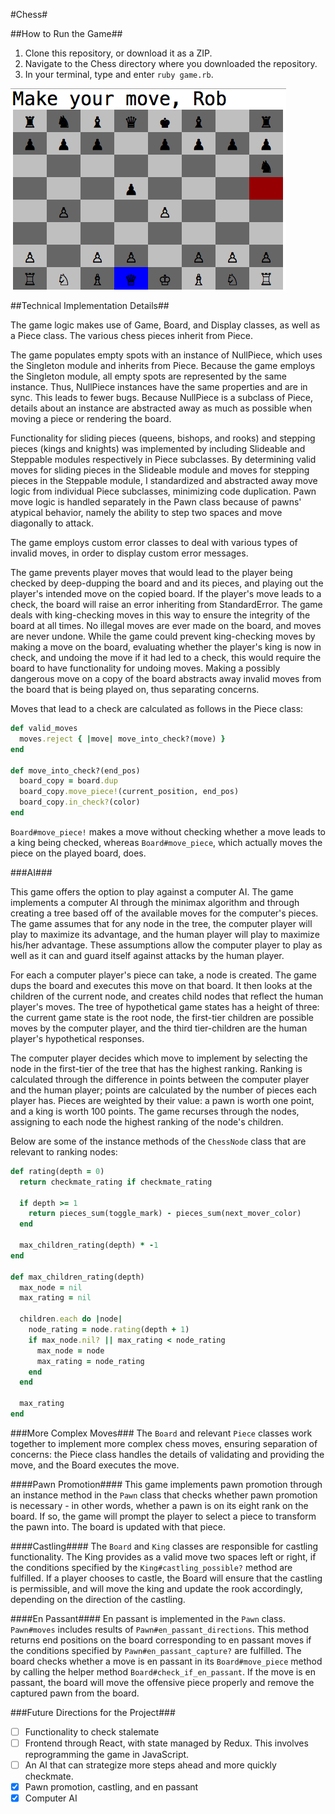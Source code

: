 #Chess#

##How to Run the Game##
1. Clone this repository, or download it as a ZIP.
2. Navigate to the Chess directory where you downloaded the repository.
3. In your terminal, type and enter `ruby game.rb`.

![Screenshot](/docs/chess_screenshot.png)

##Technical Implementation Details##

The game logic makes use of Game, Board, and Display classes, as well as a Piece class. The various chess pieces inherit from Piece.

The game populates empty spots with an instance of NullPiece, which uses the Singleton module and inherits from Piece. Because the game employs the Singleton module, all empty spots are represented by the same instance. Thus, NullPiece instances have the same properties and are in sync. This leads to fewer bugs. Because NullPiece is a subclass of Piece, details about an instance are abstracted away as much as possible when moving a piece or rendering the board.

Functionality for sliding pieces (queens, bishops, and rooks) and stepping pieces (kings and knights) was implemented by including Slideable and Steppable modules respectively in Piece subclasses. By determining valid moves for sliding pieces in the Slideable module and moves for stepping pieces in the Steppable module, I standardized and abstracted away move logic from individual Piece subclasses, minimizing code duplication. Pawn move logic is handled separately in the Pawn class because of pawns' atypical behavior, namely the ability to step two spaces and move diagonally to attack.

The game employs custom error classes to deal with various types of invalid moves, in order to display custom error messages.

The game prevents player moves that would lead to the player being checked by deep-dupping the board and and its pieces, and playing out the player's intended move on the copied board. If the player's move leads to a check, the board will raise an error inheriting from StandardError. The game deals with king-checking moves in this way to ensure the integrity of the board at all times. No illegal moves are ever made on the board, and moves are never undone. While the game could prevent king-checking moves by making a move on the board, evaluating whether the player's king is now in check, and undoing the move if it had led to a check, this would require the board to have functionality for undoing moves. Making a possibly dangerous move on a copy of the board abstracts away invalid moves from the board that is being played on, thus separating concerns.

Moves that lead to a check are calculated as follows in the Piece class:

```ruby
def valid_moves
  moves.reject { |move| move_into_check?(move) }
end

def move_into_check?(end_pos)
  board_copy = board.dup
  board_copy.move_piece!(current_position, end_pos)
  board_copy.in_check?(color)
end
```

`Board#move_piece!` makes a move without checking whether a move leads to a king being checked, whereas `Board#move_piece`, which actually moves the piece on the played board, does.

###AI###

This game offers the option to play against a computer AI. The game implements a computer AI through the minimax algorithm and through creating a tree based off of the available moves for the computer's pieces. The game assumes that for any node in the tree, the computer player will play to maximize its advantage, and the human player will play to maximize his/her advantage. These assumptions allow the computer player to play as well as it can and guard itself against attacks by the human player.

For each a computer player's piece can take, a node is created. The game dups the board and executes this move on that board. It then looks at the children of the current node, and creates child nodes that reflect the human player's moves. The tree of hypothetical game states has a height of three: the current game state is the root node, the first-tier children are possible moves by the computer player, and the third tier-children are the human player's hypothetical responses.

The computer player decides which move to implement by selecting the node in the first-tier of the tree that has the highest ranking. Ranking is calculated through the difference in points between the computer player and the human player; points are calculated by the number of pieces each player has. Pieces are weighted by their value: a pawn is worth one point, and a king is worth 100 points. The game recurses through the nodes, assigning to each node the highest ranking of the node's children.

Below are some of the instance methods of the `ChessNode` class that are relevant to ranking nodes:

```ruby
def rating(depth = 0)
  return checkmate_rating if checkmate_rating

  if depth >= 1
    return pieces_sum(toggle_mark) - pieces_sum(next_mover_color)
  end

  max_children_rating(depth) * -1
end

def max_children_rating(depth)
  max_node = nil
  max_rating = nil

  children.each do |node|
    node_rating = node.rating(depth + 1)
    if max_node.nil? || max_rating < node_rating
      max_node = node
      max_rating = node_rating
    end
  end

  max_rating
end
```

###More Complex Moves###
The `Board` and relevant `Piece` classes work together to implement more complex chess moves, ensuring separation of concerns: the Piece class handles the details of validating and providing the move, and the Board executes the move.

####Pawn Promotion####
This game implements pawn promotion through an instance method in the `Pawn` class that checks whether pawn promotion is necessary - in other words, whether a pawn is on its eight rank on the board. If so, the game will prompt the player to select a piece to transform the pawn into. The board is updated with that piece.

####Castling####
The `Board` and `King` classes are responsible for castling functionality. The King provides as a valid move two spaces left or right, if the conditions specified by the `King#castling_possible?` method are fulfilled. If a player chooses to castle, the Board will ensure that the castling is permissible, and will move the king and update the rook accordingly, depending on the direction of the castling.

####En Passant####
En passant is implemented in the `Pawn` class. `Pawn#moves` includes results of `Pawn#en_passant_directions`. This method returns end positions on the board corresponding to en passant moves if the conditions specified by `Pawn#en_passant_capture?` are fulfilled. The board checks whether a move is en passant in its `Board#move_piece` method by calling the helper method `Board#check_if_en_passant`. If the move is en passant, the board will move the offensive piece properly and remove the captured pawn from the board.

###Future Directions for the Project###
- [ ] Functionality to check stalemate
- [ ] Frontend through React, with state managed by Redux. This involves reprogramming the game in JavaScript.
- [ ] An AI that can strategize more steps ahead and more quickly checkmate.
- [X] Pawn promotion, castling, and en passant
- [X] Computer AI
